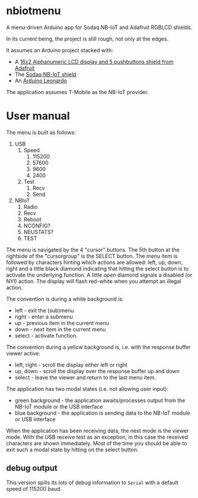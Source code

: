 # nbiotmenu

A menu-driven Arduino app for Sodaq NB-IoT and Adafruit RGBLCD shields.

In its current being, the project is still rough, not only at the edges.

It assumes an Arduino project stacked with:

* A [16x2 Alphanumeric LCD display and 5 pushbuttons shield from Adafruit](https://www.adafruit.com/product/716)
* The [Sodaq NB-IoT shield](https://shop.sodaq.com/nl/nb-iot-shield-deluxe-single-band-5-of-band-28.html)
* An [Arduino Leonardo](https://store.arduino.cc/arduino-leonardo-with-headers)

The application assumes T-Mobile as the NB-IoT provider.

# User manual

The menu is built as follows:

1. USB 
    1. Speed
       1. 115200
       2. 57600
       3. 9600
       4. 2400
    2. Test
       1. Recv
       2. Send
2. NBIoT
    1. Radio
    2. Recv
    3. Reboot
    4. NCONFIG?
    5. NEUSTATS?
    6. TEST

The menu is navigated by the 4 "cursor" buttons. The 5th button at the rightside of the "cursorgroup" is the SELECT button.
The menu item is followed by characters hinting which actions are allowed: left, up, down, right and a little black diamond indicating that hitting the select button is to activate the underlying function. A little _open_ diamond signals a disabled (or NYI) action. The display will flash red-white when you attempt an illegal action.

The convention is during a white background is:
* left - exit the (sub)menu
* right - enter a submenu
* up - previous item in the current menu
* down - next item in the current menu
* select - activate function.

The convention during a yellow background is, i.e. with the response buffer viewer active:
* left, right - scroll the display either left or right
* up, down - scroll the display over the response buffer up and down
* select - leave the viewer and return to the last menu item.

The application has two modal states (i.e. not allowing user input):
* green background - the application awaits/processes output from the NB-IoT module or the USB interface 
* blue background - the application is sending data to the NB-IoT module or USB interface

When the application has been receiving data, the next mode is the viewer mode. With the USB receive test as an exception, in this case the received characters are shown immediately. Most of the time you should be able to exit such a modal state by hitting on the select button.

## debug output

This version spills its lots of debug information to `Serial` with a default speed of 115200 baud.





















